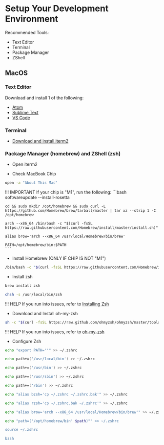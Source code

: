 # Setup Your Development Environment

Recommended Tools:

* Text Editor
* Terminal
* Package Manager
* ZShell

## MacOS

### Text Editor

Download and install 1 of the following:

* [Atom](https://atom.io/)
* [Sublime Text](https://www.sublimetext.com/)
* [VS Code](https://code.visualstudio.com/)

### Terminal

* [Download and install iterm2](https://iterm2.com/)

### Package Manager (homebrew) and ZShell (zsh)

* Open iterm2

* Check MacBook Chip
```bash
open -a "About This Mac"
```

!!! IMPORTANT
    If your chip is "M1", run the following:
    ```bash
    softwareupdate --install-rosetta

    cd && sudo mkdir /opt/homebrew && sudo curl -L https://github.com/Homebrew/brew/tarball/master | tar xz --strip 1 -C /opt/homebrew

    arch --x86_64 /bin/bash -c "$(curl -fsSL https://raw.githubusercontent.com/Homebrew/install/master/install.sh)"

    alias brow='arch --x86_64 /usr/local/Homebrew/bin/brew'

    PATH=/opt/homebrew/bin:$PATH
    ```

* Install Homebrew (ONLY IF CHIP IS NOT "M1")
```bash
/bin/bash -c "$(curl -fsSL https://raw.githubusercontent.com/Homebrew/install/HEAD/install.sh)"
```

* Install zsh
```bash
brew install zsh

chsh -s /usr/local/bin/zsh
```

!!! HELP
    If you run into issues, refer to [Installing Zsh](https://github.com/ohmyzsh/ohmyzsh/wiki/Installing-ZSH)

* Download and Install oh-my-zsh
```bash
sh -c "$(curl -fsSL https://raw.github.com/ohmyzsh/ohmyzsh/master/tools/install.sh)"
```

!!! HELP
    If you run into issues, refer to [oh-my-zsh](https://github.com/ohmyzsh/ohmyzsh/wiki/Installing-ZSH)

* Configure Zsh
```zsh
echo "export PATH=''" >> ~/.zshrc

echo path+=('/usr/local/bin') >> ~/.zshrc

echo path+=('/usr/bin') >> ~/.zshrc

echo path+=('/usr/sbin') >> ~/.zshrc

echo path+=('/bin') >> ~/.zshrc

echo "alias bzsh='cp ~/.zshrc ~/.zshrc.bak'" >> ~/.zshrc

echo "alias rzsh='cp ~/.zshrc.bak ~/.zshrc'" >> ~/.zshrc

echo "alias brow='arch --x86_64 /usr/local/Homebrew/bin/brew'" >> ~/.zshrc

echo "path=('/opt/homebrew/bin' $path)"" >> ~/.zshrc

source ~/.zshrc

bzsh
```
